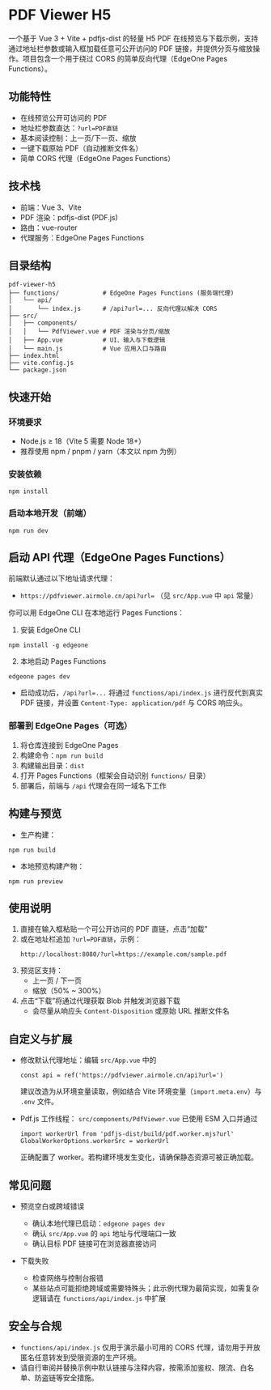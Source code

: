 # PDF Viewer H5

一个基于 Vue 3 + Vite + pdfjs-dist 的轻量 H5 PDF 在线预览与下载示例，支持通过地址栏参数或输入框加载任意可公开访问的 PDF 链接，并提供分页与缩放操作。项目包含一个用于绕过 CORS 的简单反向代理（EdgeOne Pages Functions）。

## 功能特性

- 在线预览公开可访问的 PDF
- 地址栏参数直达：`?url=PDF直链`
- 基本阅读控制：上一页/下一页、缩放
- 一键下载原始 PDF（自动推断文件名）
- 简单 CORS 代理（EdgeOne Pages Functions）

## 技术栈

- 前端：Vue 3、Vite
- PDF 渲染：pdfjs-dist (PDF.js)
- 路由：vue-router
- 代理服务：EdgeOne Pages Functions

## 目录结构

```
pdf-viewer-h5
├── functions/            # EdgeOne Pages Functions (服务端代理)
│   └── api/
│       └── index.js      # /api?url=... 反向代理以解决 CORS
├── src/
│   ├── components/
│   │   └── PdfViewer.vue # PDF 渲染与分页/缩放
│   ├── App.vue           # UI、输入与下载逻辑
│   └── main.js           # Vue 应用入口与路由
├── index.html
├── vite.config.js
└── package.json
```

## 快速开始

### 环境要求

- Node.js ≥ 18（Vite 5 需要 Node 18+）
- 推荐使用 npm / pnpm / yarn（本文以 npm 为例）

### 安装依赖

```
npm install
```

### 启动本地开发（前端）

```
npm run dev
```

## 启动 API 代理（EdgeOne Pages Functions）

前端默认通过以下地址请求代理：
- `https://pdfviewer.airmole.cn/api?url=` （见 `src/App.vue` 中 `api` 常量）

你可以用 EdgeOne CLI 在本地运行 Pages Functions：

1) 安装 EdgeOne CLI
```
npm install -g edgeone 
```

2) 本地启动 Pages Functions
```
edgeone pages dev
```

- 启动成功后，`/api?url=...` 将通过 `functions/api/index.js` 进行反代到真实 PDF 链接，并设置 `Content-Type: application/pdf` 与 CORS 响应头。

### 部署到 EdgeOne Pages（可选）

1) 将仓库连接到 EdgeOne Pages
2) 构建命令：`npm run build`
3) 构建输出目录：`dist`
4) 打开 Pages Functions（框架会自动识别 `functions/` 目录）
5) 部署后，前端与 `/api` 代理会在同一域名下工作

## 构建与预览

- 生产构建：
```
npm run build
```

- 本地预览构建产物：
```
npm run preview
```

## 使用说明

1) 直接在输入框粘贴一个可公开访问的 PDF 直链，点击“加载”
2) 或在地址栏追加 `?url=PDF直链`，示例：
   ```
   http://localhost:8080/?url=https://example.com/sample.pdf
   ```
3) 预览区支持：
   - 上一页 / 下一页
   - 缩放（50% ~ 300%）
4) 点击“下载”将通过代理获取 Blob 并触发浏览器下载
   - 会尽量从响应头 `Content-Disposition` 或原始 URL 推断文件名

## 自定义与扩展

- 修改默认代理地址：编辑 `src/App.vue` 中的
  ```
  const api = ref('https://pdfviewer.airmole.cn/api?url=')
  ```
  建议改造为从环境变量读取，例如结合 Vite 环境变量（`import.meta.env`）与 `.env` 文件。

- Pdf.js 工作线程：
  `src/components/PdfViewer.vue` 已使用 ESM 入口并通过
  ```
  import workerUrl from 'pdfjs-dist/build/pdf.worker.mjs?url'
  GlobalWorkerOptions.workerSrc = workerUrl
  ```
  正确配置了 worker。若构建环境发生变化，请确保静态资源可被正确加载。

## 常见问题

- 预览空白或跨域错误
  - 确认本地代理已启动：`edgeone pages dev`
  - 确认 `src/App.vue` 的 `api` 地址与代理端口一致
  - 确认目标 PDF 链接可在浏览器直接访问

- 下载失败
  - 检查网络与控制台报错
  - 某些站点可能拒绝跨域或需要特殊头；此示例代理为最简实现，如需复杂逻辑请在 `functions/api/index.js` 中扩展

## 安全与合规

- `functions/api/index.js` 仅用于演示最小可用的 CORS 代理，请勿用于开放匿名任意转发到受限资源的生产环境。
- 请自行审阅并替换示例中默认链接与注释内容，按需添加鉴权、限流、白名单、防盗链等安全措施。
